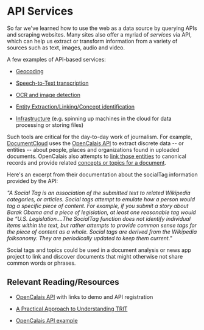 # API Services

So far we've learned how to use the web as a data source by querying
APIs and scraping websites. Many sites also offer a myriad of *services* via API, which can help us extract or transform information from a
variety of sources such as text, images, audio and video.

A few examples of API-based services:

- [Geocoding](https://developers.google.com/maps/documentation/geocoding/intro)

- [Speech-to-Text transcription](https://cloud.google.com/speech-to-text/)

- [OCR and image detection](https://cloud.google.com/vision/docs/reference/rest/)

- [Entity Extraction/Linking/Concept identification](https://www.refinitiv.com/en/products/intelligent-tagging-text-analytics)

- [Infrastructure](https://docs.aws.amazon.com/index.html#lang/en_us)
     (e.g. spinning up machines in the cloud for data processing or
     storing files)

Such tools are critical for the day-to-day work of journalism. For
example, [DocumentCloud](https://www.documentcloud.org/) uses the [OpenCalais API](http://www.opencalais.com/opencalais-api/) to extract
discrete data -- or entities -- about people, places and organizations
found in uploaded documents. OpenCalais also attempts to [link those entities](https://en.wikipedia.org/wiki/Entity_linking) to canonical records and provide related [concepts or topics for a document](https://en.wikipedia.org/wiki/Concept_mining).

Here's an excerpt from their documentation about the socialTag
information provided by the API:

 *"A Social Tag is an association of the submitted text to related
 Wikipedia categories, or articles. Social tags attempt to emulate how
 a person would tag a specific piece of content. For example, if you
 submit a story about Barak Obama and a piece of legislation, at least
 one reasonable tag would be “U.S. Legislation….The SocialTag function
 does not identify individual items within the text, but rather
 attempts to provide common sense tags for the piece of content as a
 whole. Social tags are derived from the Wikipedia folksonomy. They are
 periodically updated to keep them current."*

Social tags and topics could be used in a document analysis or news app
project to link and discover documents that might otherwise not share
common words or phrases.

## Relevant Reading/Resources

-  [OpenCalais API](https://www.refinitiv.com/en/products/intelligent-tagging-text-analytics) with links
     to demo and API registration

-  [A Practical Approach to Understanding TRIT](https://developers.thomsonreuters.com/article/practical-approach-understanding-and-ingesting-trit-output-your-use-case)


-  [OpenCalais API example](../code/calais_example)
